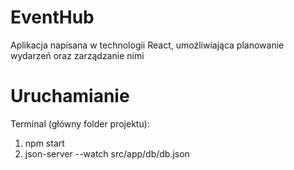 # EventHub

Aplikacja napisana w technologii React, umożliwiająca planowanie wydarzeń oraz zarządzanie nimi

# Uruchamianie 

Terminal (główny folder projektu):

1. npm start
2. json-server --watch src/app/db/db.json

<!-- 
Punktacja elementów technicznych (15pkt):
  własna walidacja danych wprowadzanych przez użytkownika ( w każdym przypadku wprowadzania danych, co najmniej 5 różnych przypadków danych) - 2pkt, 
  użycie TypeScript, ew. obowiązkowa weryfikacja typu danych (PropTypes) przekazywanych do wszystkich komponentów (nie stosujemy typu 'any') - 2pkt
  wykorzystanie komponentów prezentacyjnych (co najmniej 2 przypadki) - 1pkt,
+ dwukierunkowa komunikacja pomiędzy komponentami  - 1pkt,
  co najmniej 4 komponenty reużywalne (komponenty, które mogą być użyte bez zmian w kodzie komponentu w innym miejscu projektu) - 2pkt
  modyfikacja danych odbywa się tylko w jednym komponencie - 1pkt
+ operacje modyfikacji danych za pomocą 4 rodzajów żądań http - 2pkt
+ żądania do serwera są zapisane w jednym oddzielnym pliku (serwis) - 1pkt
+ routing (ścieżki 'routes', w tym jedna z parametrem) - 1pkt
  wykorzystanie dwóch zmiennych właściwości routingu (np. navigate, params) - 1pkt
+ brak błędów/ostrzeżeń w konsoli przegladarki - 1pkt
 -->
